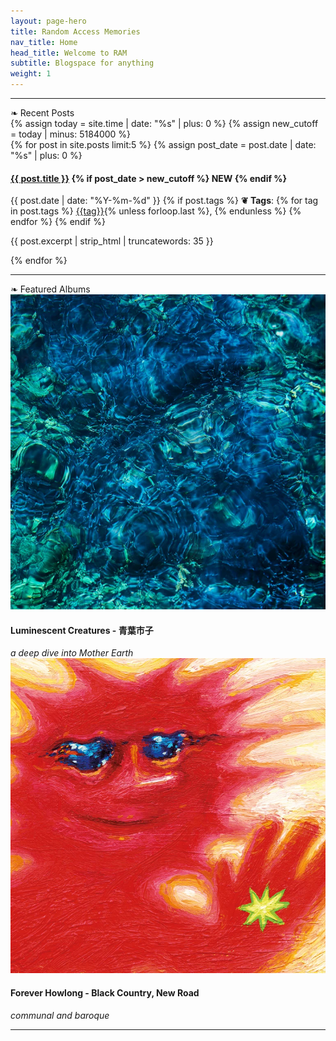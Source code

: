 ```yaml
---
layout: page-hero
title: Random Access Memories
nav_title: Home
head_title: Welcome to RAM
subtitle: Blogspace for anything
weight: 1
---
```

---
<div class="index-title"><span class="ornament">❧</span> Recent Posts</div>
{% assign today = site.time | date: "%s" | plus: 0 %}
{% assign new_cutoff = today | minus: 5184000 %}
<div class="recent-posts">
  {% for post in site.posts limit:5 %}
    {% assign post_date = post.date | date: "%s" | plus: 0 %}
    <div class="recent-post">
      <h4>
        <a href="{{ post.url | relative_url }}">{{ post.title }}</a>
        {% if post_date > new_cutoff %}
          <span class="new-badge">NEW</span>
        {% endif %}
      </h4>
      <div class="post-meta">
        {{ post.date | date: "%Y-%m-%d" }}
        {% if post.tags %}
          <strong><span class="tag-ornament">❦</span> Tags</strong>:
          {% for tag in post.tags %}
            <a href="/tags#{{ tag | slugify }}" class="tag">{{tag}}</a>{% unless forloop.last %}, {% endunless %}
          {% endfor %}
        {% endif %}
      </div>
      <p class="post-excerpt">{{ post.excerpt | strip_html | truncatewords: 35 }}</p>
    </div>
  {% endfor %}
</div>

---
<div class="index-title"><span class="ornament">❧</span> Featured Albums</div>
<div class="album-flex inside-text-width">
  <div class="album">
    <img src="assets/img/featured_albums/luminiscentcreatures.png">
    <div class="album-info">
      <h4>Luminescent Creatures - 青葉市子  </h4>
      <body><em>a deep dive into Mother Earth</em></body>
    </div>
  </div>
  <div class="album">
    <img src="assets/img/featured_albums/foreverhowlong.png" alt="Forever Howlong">
    <div class="album-info">
      <h4>Forever Howlong - Black Country, New Road</h4>
      <body><em>communal and baroque</em></body>
    </div>
  </div>
</div>

---

